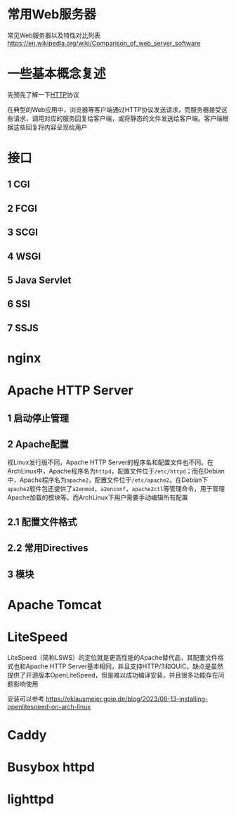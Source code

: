 # 常用Web服务器

常见Web服务器以及特性对比列表 https://en.wikipedia.org/wiki/Comparison_of_web_server_software

# 一些基本概念复述

先预先了解一下[HTTP](221112a_network.md#61-http)协议

在典型的Web应用中，浏览器等客户端通过HTTP协议发送请求，而服务器接受这些请求，调用对应的服务回复给客户端，或将静态的文件发送给客户端。客户端根据这些回复将内容呈现给用户

# 接口

## 1 CGI

## 2 FCGI

## 3 SCGI

## 4 WSGI

## 5 Java Servlet

## 6 SSI

## 7 SSJS

# nginx

# Apache HTTP Server

## 1 启动停止管理

## 2 Apache配置

视Linux发行版不同，Apache HTTP Server的程序名和配置文件也不同。在ArchLinux中，Apache程序名为`httpd`，配置文件位于`/etc/httpd`；而在Debian中，Apache程序名为`apache2`，配置文件位于`/etc/apache2`。在Debian下`apache2`软件包还提供了`a2enmod`，`a2enconf`，`apache2ctl`等管理命令，用于管理Apache加载的模块等。而ArchLinux下用户需要手动编辑所有配置

## 2.1 配置文件格式

## 2.2 常用Directives

## 3 模块

# Apache Tomcat

# LiteSpeed

LiteSpeed（简称LSWS）的定位就是更高性能的Apache替代品，其配置文件格式也和Apache HTTP Server基本相同，并且支持HTTP/3和QUIC。缺点是虽然提供了开源版本OpenLiteSpeed，但是难以成功编译安装，并且很多功能存在问题影响使用

安装可以参考 https://eklausmeier.goip.de/blog/2023/08-13-installing-openlitespeed-on-arch-linux

# Caddy

# Busybox httpd

# lighttpd